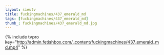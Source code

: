 ```yaml
--- 
layout: sieutv
title: fuckingmachines/437_emerald_md
tags: [fuckingmachines/437_emerald_md]
thumb_: fuckingmachines/437_emerald_md.jpg
---
```

{% include tvpro key="http://admin.fetishbox.com/_content/fuckingmachines/437_emerald_md.mp4" %} 
